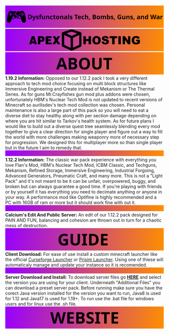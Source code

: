 [![DTBGWBanner](https://github.com/DysfunctionalEntertainment/DysfunctionalAssets/blob/main/Images/Modpacks/DTBGWBanner.png?raw=true)](https://www.curseforge.com/minecraft/modpacks/dysfunctionals-tech-bombs-guns-war)
[![Sponsor](https://github.com/DysfunctionalEntertainment/DysfunctionalAssets/blob/main/Images/Modpacks/ApexHostingBanner.png?raw=true)](https://billing.apexminecrafthosting.com/aff.php?aff=8139)
![AboutBanner](https://github.com/DysfunctionalEntertainment/DysfunctionalAssets/blob/main/Images/Modpacks/AboutBanner.png?raw=true)
**1.19.2 Information:**
Opposed to our 1.12.2 pack I took a very different approach to tech mod choice focusing on multi block structures like Immersive Engineering and Create instead of Mekanism or The Thermal Series. As for guns Mr.Crayfishes gun mod plus addons were chosen, unfortunately HBM's Nuclear Tech Mod is not updated to recent versions of Minecraft so aurilisdev's tech mod collection was chosen. Personal maintenance is also a large part of this pack so you will need to eat a diverse diet to stay healthy along with per section damage depending on where you are hit similar to Tarkov's health system. As for future plans I would like to build out a diverse quest tree seamlessly blending every mod together to give a clear direction for single player and figure out a way to fill the world with more challenges making weaponry more of necessary step for progression. We designed this for multiplayer more so than single player but in the future I aim to remedy that.
![Divider](https://github.com/DysfunctionalEntertainment/DysfunctionalAssets/blob/main/Images/Modpacks/Divider.png?raw=true)
**1.12.2 Information:**
The classic war pack experience with everything you love Flan's Mod, HBM's Nuclear Tech Mod, ICBM Classic, and Techguns, Mekanism, Refined Storage, Immersive Engineering, Industrial Forgoing, Advanced Generators, Pneumatic Craft, and many more. This is not a "Light Pack" and it's not meant to be it can be unfair, overpowered, buggy, and broken but can always guarantee a good time. If you're playing with friends or by yourself it has everything you need to decimate anything or anyone in your way. A performance mod like Optifine is highly recommended and a PC with 16GB of ram or more but it should work fine with out it.
![Divider](https://github.com/DysfunctionalEntertainment/DysfunctionalAssets/blob/main/Images/Modpacks/Divider.png?raw=true)
**Calcium's Edit And Public Server:**
An edit of our 1.12.2 pack designed for PAIN AND FUN, balancing and cohesion are thrown out in turn for a chaotic mess of destruction.
![GuidBanner](https://github.com/DysfunctionalEntertainment/DysfunctionalAssets/blob/main/Images/Modpacks/GuideBanner.png?raw=true)
**Client Download:**
For ease of use install a custom minecraft launcher like the official [Curseforge Launcher](https://www.curseforge.com/download/app) or [Prisim Launcher](https://prismlauncher.org/). Using one of thiese will automaticaly manage and update your instance so it is recomended.
![Divider](https://github.com/DysfunctionalEntertainment/DysfunctionalAssets/blob/main/Images/Modpacks/Divider.png?raw=true)
**Server Download and Install:**
To download server files go [**HERE**](https://www.curseforge.com/minecraft/modpacks/dysfunctionals-tech-bombs-guns-war/files?page=1&pageSize=20) and select the version you are using for your client. Underneath "Additional Files" you can download a preset server pack. Before running make sure you have the corect Java version installed for the version you want to run, Java8 is used for 1.12 and Java17 is used for 1.19+. To run use the .bat file for windows users and for linux use the .sh file.
[![WebsiteBanner](https://github.com/DysfunctionalEntertainment/DysfunctionalAssets/blob/main/Images/Modpacks/WebsiteBanner.png?raw=true)](https://dysent.webflow.io/)
